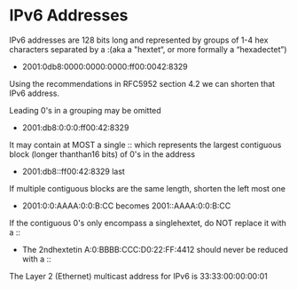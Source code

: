 # IPv6 Addresses

IPv6 addresses are 128 bits long and represented by groups of 1-4 hex characters separated by a :\(aka a "hextet“, or more formally a “hexadectet”\)



*  2001:0db8:0000:0000:0000:ff00:0042:8329



Using the recommendations in RFC5952 section 4.2 we can shorten that IPv6 address.



Leading 0's in a grouping may be omitted

*  2001:db8:0:0:0:ff00:42:8329



It may contain at MOST a single :: which represents the largest contiguous block \(longer thanthan16 bits\) of 0's in the address

*  2001:db8::ff00:42:8329 last



If multiple contiguous blocks are the same length, shorten the left most one

*  2001:0:0:AAAA:0:0:B:CC becomes 2001::AAAA:0:0:B:CC



If the contiguous 0's only encompass a singlehextet, do NOT replace it with a ::

*  The 2ndhextetin A:0:BBBB:CCC:D0:22:FF:4412 should never be reduced with a ::



The Layer 2 \(Ethernet\) multicast address for IPv6 is 33:33:00:00:00:01

